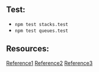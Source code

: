 
## Test:
* `npm test stacks.test`
* `npm test queues.test`



## Resources:
[Reference1](https://www.javatpoint.com/ds-linked-list-implementation-of-stack)
[Reference2](https://osgoodgunawan.medium.com/stack-and-queue-in-linkedlist-javascript-76ca86dd95fe)
[Reference3](https://learnersbucket.com/tutorials/data-structures/implement-queue-using-linked-list/)